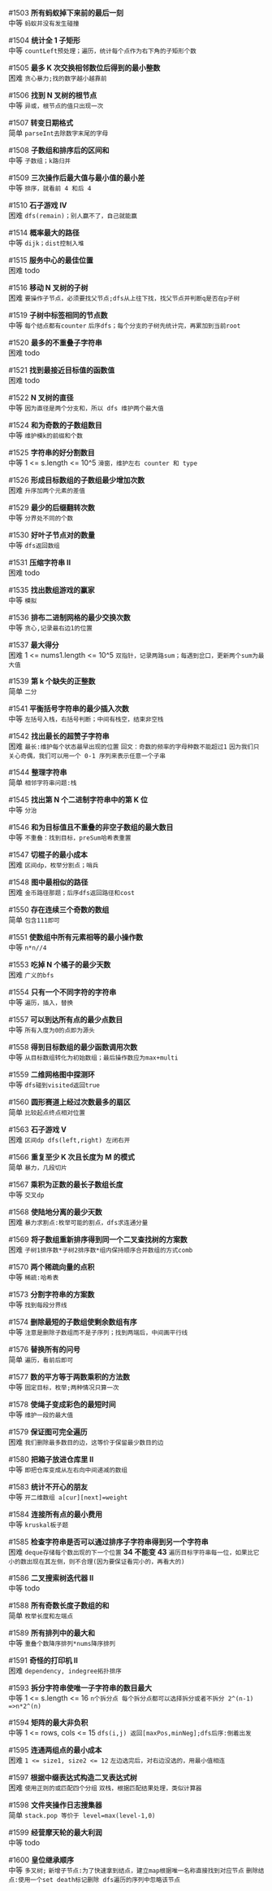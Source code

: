 #1503 **所有蚂蚁掉下来前的最后一刻**  
中等
`蚂蚁并没有发生碰撞`

#1504 **统计全 1 子矩形**  
中等
`countLeft预处理；遍历，统计每个点作为右下角的子矩形个数`

#1505 **最多 K 次交换相邻数位后得到的最小整数**  
困难
`贪心暴力;找的数字越小越靠前`

#1506 **找到 N 叉树的根节点**  
中等
`异或，根节点的值只出现一次`

#1507 **转变日期格式**  
简单
`parseInt去除数字末尾的字母`

#1508 **子数组和排序后的区间和**  
中等
`子数组；k路归并`

#1509 **三次操作后最大值与最小值的最小差**  
中等
`排序，就看前 4 和后 4`

#1510 **石子游戏 IV**  
困难
`dfs(remain)；别人赢不了，自己就能赢`

#1514 **概率最大的路径**  
中等
`dijk；dist控制入堆`

#1515 **服务中心的最佳位置**  
困难
todo

#1516 **移动 N 叉树的子树**  
困难
`要操作子节点，必须要找父节点;dfs从上往下找，找父节点并判断q是否在p子树`

#1519 **子树中标签相同的节点数**  
中等
`每个结点都有counter`
`后序dfs；每个分支的子树先统计完，再累加到当前root`

#1520 **最多的不重叠子字符串**  
困难
todo

#1521 **找到最接近目标值的函数值**  
困难
todo

#1522 **N 叉树的直径**  
中等
`因为直径是两个分支和，所以 dfs 维护两个最大值`

#1524 **和为奇数的子数组数目**  
中等
`维护模k的前缀和个数`

#1525 **字符串的好分割数目**  
中等
1 <= s.length <= 10^5
`滑窗，维护左右 counter 和 type`

#1526 **形成目标数组的子数组最少增加次数**  
困难
`升序加两个元素的差值`

#1529 **最少的后缀翻转次数**  
中等
`分界处不同的个数`

#1530 **好叶子节点对的数量**  
中等
`dfs返回数组`

#1531 **压缩字符串 II**  
困难
todo

#1535 **找出数组游戏的赢家**  
中等
`模拟`

#1536 **排布二进制网格的最少交换次数**  
中等
`贪心,记录最右边1的位置`

#1537 **最大得分**  
困难
1 <= nums1.length <= 10^5
`双指针，记录两路sum；每遇到岔口，更新两个sum为最大值`

#1539 **第 k 个缺失的正整数**  
简单
`二分`

#1541 **平衡括号字符串的最少插入次数**  
中等
`左括号入栈，右括号判断；中间有栈空，结束非空栈`

#1542 **找出最长的超赞子字符串**  
困难
`最长:维护每个状态最早出现的位置`
`回文：奇数的频率的字母种数不能超过1`
`因为我们只关心奇偶，我们可以用一个 0-1 序列来表示任意一个子串`

#1544 **整理字符串**  
简单
`相邻字符串问题:栈`

#1545 **找出第 N 个二进制字符串中的第 K 位**  
中等
`分治`

#1546 **和为目标值且不重叠的非空子数组的最大数目**  
中等
`不重叠：找到目标，preSum哈希表重置`

#1547 **切棍子的最小成本**  
困难
`区间dp，枚举分割点；哨兵`

#1548 **图中最相似的路径**  
困难
`金币路径那题；后序dfs返回路径和cost`

#1550 **存在连续三个奇数的数组**  
简单
`包含111即可`

#1551 **使数组中所有元素相等的最小操作数**  
中等
`n*n//4`

#1553 **吃掉 N 个橘子的最少天数**  
困难
`广义的bfs`

#1554 **只有一个不同字符的字符串**  
中等
`遍历，插入，替换`

#1557 **可以到达所有点的最少点数目**  
中等
`所有入度为0的点即为源头`

#1558 **得到目标数组的最少函数调用次数**  
中等
`从目标数组转化为初始数组；最后操作数应为max+multi`

#1559 **二维网格图中探测环**  
中等
`dfs碰到visited返回true`

#1560 **圆形赛道上经过次数最多的扇区**  
简单
`比较起点终点相对位置`

#1563 **石子游戏 V**  
困难
`区间dp dfs(left,right) 左闭右开`

#1566 **重复至少 K 次且长度为 M 的模式**  
简单
`暴力，几段切片`

#1567 **乘积为正数的最长子数组长度**  
中等
`交叉dp`

#1568 **使陆地分离的最少天数**  
困难
`暴力求割点:枚举可能的割点，dfs求连通分量`

#1569 **将子数组重新排序得到同一个二叉查找树的方案数**  
困难
`子树1排序数*子树2排序数*组内保持顺序合并数组的方式comb`

#1570 **两个稀疏向量的点积**  
中等
`稀疏:哈希表`

#1573 **分割字符串的方案数**  
中等
`找到每段分界线`

#1574 **删除最短的子数组使剩余数组有序**  
中等
`注意是删除子数组而不是子序列；找到两端后，中间画平行线`

#1576 **替换所有的问号**  
简单
`遍历，看前后即可`

#1577 **数的平方等于两数乘积的方法数**  
中等
`固定目标，枚举;两种情况只算一次`

#1578 **使绳子变成彩色的最短时间**  
中等
`维护一段的最大值`

#1579 **保证图可完全遍历**  
困难
`我们删除最多数目的边，这等价于保留最少数目的边`

#1580 **把箱子放进仓库里 II**  
中等
`即把仓库变成从左右向中间递减的数组`

#1583 **统计不开心的朋友**  
中等
`开二维数组 a[cur][next]=weight`

#1584 **连接所有点的最小费用**  
中等
`kruskal板子题`

#1585 **检查字符串是否可以通过排序子字符串得到另一个字符串**  
困难
`deque存储每个数出现的下一个位置`
**34 不能变 43**
`遍历目标字符串每一位，如果比它小的数出现在其左侧，则不合理(因为要保证看完小的，再看大的)`

#1586 **二叉搜索树迭代器 II**  
中等
todo

#1588 **所有奇数长度子数组的和**  
简单
`枚举长度和左端点`

#1589 **所有排列中的最大和**  
中等
`重叠个数降序排列*nums降序排列`

#1591 **奇怪的打印机 II**  
困难
`dependency, indegree拓扑排序`

#1593 **拆分字符串使唯一子字符串的数目最大**  
中等
1 <= s.length <= 16
`n个拆分点 每个拆分点都可以选择拆分或者不拆分 2^(n-1) =>n*2^(n)`

#1594 **矩阵的最大非负积**  
中等
1 <= rows, cols <= 15
`dfs(i,j) 返回[maxPos,minNeg];dfs后序:倒着出发`

#1595 **连通两组点的最小成本**  
困难
`1 <= size1, size2 <= 12`
`左边选完后，对右边没选的，用最小值相连`

#1597 **根据中缀表达式构造二叉表达式树**  
困难
`使用正则的或匹配四个分组`
`双栈，根据匹配结果处理，类似计算器`

#1598 **文件夹操作日志搜集器**  
简单
`stack.pop 等价于 level=max(level-1,0)`

#1599 **经营摩天轮的最大利润**  
中等
todo

#1600 **皇位继承顺序**  
中等
`多叉树;`
`新增子节点:为了快速拿到结点，建立map根据唯一名称直接找到对应节点`
`删除结点:使用一个set death标记删除 dfs遍历的序列中忽略该节点`
